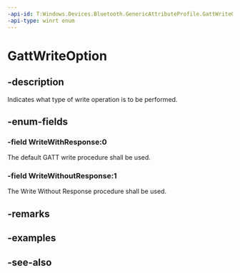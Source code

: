 ```yaml
---
-api-id: T:Windows.Devices.Bluetooth.GenericAttributeProfile.GattWriteOption
-api-type: winrt enum
---
```


<!-- Enumeration syntax
public enum Windows.Devices.Bluetooth.GenericAttributeProfile.GattWriteOption : int
-->

# GattWriteOption

## -description
Indicates what type of write operation is to be performed.

## -enum-fields
### -field WriteWithResponse:0
The default GATT write procedure shall be used.

### -field WriteWithoutResponse:1
The Write Without Response procedure shall be used.


## -remarks

## -examples

## -see-also